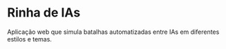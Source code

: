 ﻿# Rinha de IAs

Aplicação web que simula batalhas automatizadas entre IAs em diferentes estilos e temas.
